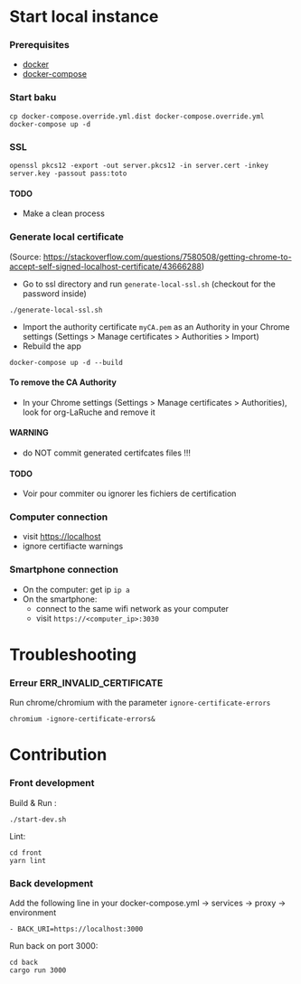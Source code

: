 # Start local instance

### Prerequisites
  - [docker](https://docs.docker.com/install/)
  - [docker-compose](https://docs.docker.com/compose/install/)

### Start baku
```
cp docker-compose.override.yml.dist docker-compose.override.yml
docker-compose up -d
```

### SSL
```
openssl pkcs12 -export -out server.pkcs12 -in server.cert -inkey server.key -passout pass:toto
```
#### TODO
- Make a clean process

### Generate local certificate

(Source: https://stackoverflow.com/questions/7580508/getting-chrome-to-accept-self-signed-localhost-certificate/43666288)
- Go to ssl directory and run `generate-local-ssl.sh` (checkout for the password inside)
```
./generate-local-ssl.sh
```
- Import the authority certificate `myCA.pem` as an Authority in your Chrome settings (Settings > Manage certificates > Authorities > Import)
- Rebuild the app
```
docker-compose up -d --build
```
#### To remove the CA Authority
- In your Chrome settings (Settings > Manage certificates > Authorities), look for org-LaRuche and remove it

#### WARNING
- do NOT commit generated certifcates files !!!

#### TODO
- Voir pour commiter ou ignorer les fichiers de certification

### Computer connection
- visit <https://localhost>
- ignore certifiacte warnings

### Smartphone connection
- On the computer: get ip `ip a`
- On the smartphone: 
  * connect to the same wifi network as your computer
  * visit `https://<computer_ip>:3030`

# Troubleshooting

### Erreur ERR_INVALID_CERTIFICATE
Run chrome/chromium with the parameter `ignore-certificate-errors`
```
chromium -ignore-certificate-errors&
```

# Contribution

### Front development
Build & Run :
```
./start-dev.sh
```
Lint:
```
cd front
yarn lint
```

### Back development
Add the following line in your docker-compose.yml -> services -> proxy -> environment
```
- BACK_URI=https://localhost:3000
```
Run back on port 3000:
```
cd back
cargo run 3000
```
